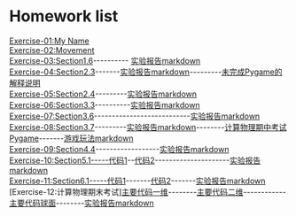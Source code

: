 Homework list
============================
[Exercise-01:My Name](https://github.com/Wangsenlol/compuational_physics_N2015301020139/blob/master/%E5%A7%93%E5%90%8D.py)<br/>
[Exercise-02:Movement](http://note.youdao.com/noteshare?id=1fa57afc028a1f6cd6080cc7b10a6b73)<br/>
[Exercise-03:Section1.6](https://github.com/Wangsenlol/compuational_physics_N2015301020139/tree/master/Chapter1)----------
[实验报告markdown](https://www.zybuluo.com/Andy-Wang/note/901661)<br/>
[Exercise-04:Section2.3](https://github.com/Wangsenlol/compuational_physics_N2015301020139/blob/master/Chapter2/%E4%BD%9C%E4%B8%9A2.12.py)-------[实验报告markdown](https://www.zybuluo.com/Andy-Wang/note/913288)---------[未完成Pygame的解释说明](https://www.zybuluo.com/Andy-Wang/note/914409)<br/>
[Exercise-05:Section2.4](https://github.com/Wangsenlol/compuational_physics_N2015301020139/blob/master/Chapter2/%E4%BD%9C%E4%B8%9A2.21.py)---------[实验报告markdown](https://www.zybuluo.com/Andy-Wang/note/921767)<br/>
[Exercise-06:Section3.3](https://raw.githubusercontent.com/Wangsenlol/compuational_physics_N2015301020139/master/Chapter3/3.13.py)----------[实验报告markdown](https://www.zybuluo.com/Andy-Wang/note/930353)<br/>
[Exercise-07:Section3.6](https://raw.githubusercontent.com/Wangsenlol/compuational_physics_N2015301020139/master/Chapter3/%E4%BD%9C%E4%B8%9A3.25.py)---------------------------[实验报告markdown](https://www.zybuluo.com/Andy-Wang/note/938666)<br/>
[Exercise-08:Section3.7](https://raw.githubusercontent.com/Wangsenlol/compuational_physics_N2015301020139/master/Chapter3/%E4%BD%9C%E4%B8%9A3.31.py)---------[实验报告markdown](https://www.zybuluo.com/Andy-Wang/note/947128)--------[计算物理期中考试Pygame](https://github.com/Wangsenlol/compuational_physics_N2015301020139/tree/master/Pygame)-------[游戏玩法markdown](https://www.zybuluo.com/Andy-Wang/note/947808)<br/>
[Exercise-09:Section4.4](https://raw.githubusercontent.com/Wangsenlol/compuational_physics_N2015301020139/master/Chapter4/%E4%BD%9C%E4%B8%9A4.12.py)------------------[实验报告markdown](https://www.zybuluo.com/Andy-Wang/note/971329)<br/>
[Exercise-10:Section5.1-----代码1](https://raw.githubusercontent.com/Wangsenlol/compuational_physics_N2015301020139/master/Chapter5/%E4%BD%9C%E4%B8%9A5.3.py)--[代码2](https://raw.githubusercontent.com/Wangsenlol/compuational_physics_N2015301020139/master/Chapter5/%E4%BD%9C%E4%B8%9A5.3_1.py)---------------------[实验报告markdown](https://www.zybuluo.com/Andy-Wang/note/979608)<br/>
[Exercise-11:Section6.1-----代码1](https://raw.githubusercontent.com/Wangsenlol/compuational_physics_N2015301020139/master/Chapter6/%E4%B9%A0%E9%A2%986.2.py)-------[代码2](https://raw.githubusercontent.com/Wangsenlol/compuational_physics_N2015301020139/master/Chapter6/%E4%B9%A0%E9%A2%986.2_1.py)-------[实验报告markdown](https://www.zybuluo.com/Andy-Wang/note/987837)<br/>
[Exercise-12:计算物理期末考试][主要代码一维](https://raw.githubusercontent.com/Wangsenlol/compuational_physics_N2015301020139/master/Final%20Test/%E4%B8%BB%E8%A6%81%E4%BB%A3%E7%A0%811.py)--------[主要代码二维](https://raw.githubusercontent.com/Wangsenlol/compuational_physics_N2015301020139/master/Final%20Test/%E4%B8%BB%E8%A6%81%E4%BB%A3%E7%A0%812%E7%BB%B4.py)------------[主要代码球面](https://raw.githubusercontent.com/Wangsenlol/compuational_physics_N2015301020139/master/Final%20Test/%E4%B8%BB%E8%A6%81%E4%BB%A3%E7%A0%81%E7%90%83%E9%9D%A2.py)--------[实验报告markdown](https://www.zybuluo.com/Andy-Wang/note/996547)<br/>

